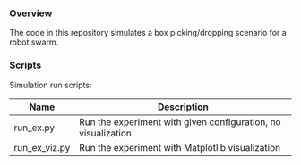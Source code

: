 ### Overview

The code in this repository simulates a box picking/dropping scenario for a robot swarm. 

### Scripts

Simulation run scripts:

| Name | Description |
| ----------- | ----------- |
| run_ex.py | Run the experiment with given configuration, no visualization | 
| run_ex_viz.py | Run the experiment with Matplotlib visualization | 
